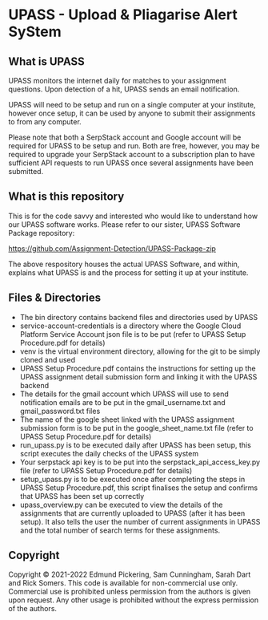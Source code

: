 # UPASS - Upload & Pliagarise Alert SyStem

## What is UPASS

UPASS monitors the internet daily for matches to your assignment questions. Upon detection of a hit, UPASS sends an email notification. 

UPASS will need to be setup and run on a single computer at your institute, however once setup, it can be used by anyone to submit their assignments to from any computer.

Please note that both a SerpStack account and Google account will be required for UPASS to be setup and run. Both are free, however, you may be required to upgrade your SerpStack account to a subscription plan to have sufficient API requests to run UPASS once several assignments have been submitted.

## What is this repository

This is for the code savvy and interested who would like to understand how our UPASS software works. Please refer to our sister, UPASS Software Package repository: 

https://github.com/Assignment-Detection/UPASS-Package-zip

The above respository houses the actual UPASS Software, and within, explains what UPASS is and the process for setting it up at your institute.


## Files & Directories

 - The bin directory contains backend files and directories used by UPASS
 - service-account-credentials is a directory where the Google Cloud Platform Service Account json file is to be put (refer to UPASS Setup Procedure.pdf for details)
 - venv is the virtual environment directory, allowing for the git to be simply cloned and used
 - UPASS Setup Procedure.pdf contains the instructions for setting up the UPASS assignment detail submission form and linking it with the UPASS backend
 - The details for the gmail account which UPASS will use to send notification emails are to be put in the gmail_username.txt and gmail_password.txt files
 - The name of the google sheet linked with the UPASS assignment submission form is to be put in the google_sheet_name.txt file (refer to UPASS Setup Procedure.pdf for details)
 - run_upass.py is to be executed daily after UPASS has been setup, this script executes the daily checks of the UPASS system
 - Your serpstack api key is to be put into the serpstack_api_access_key.py file (refer to UPASS Setup Procedure.pdf for details)
 - setup_upass.py is to be executed once after completing the steps in UPASS Setup Procedure.pdf, this script finalises the setup and confirms that UPASS has been set up correctly
 - upass_overview.py can be executed to view the details of the assignments that are currently uploaded to UPASS (after it has been setup). It also tells the user the number of current assignments in UPASS and the total number of search terms for these assignments.  


## Copyright

Copyright © 2021-2022 Edmund Pickering, Sam Cunningham, Sarah Dart and Rick Somers. This code is available for non-commercial use only. Commercial use is prohibited unless permission from the authors is given upon request. Any other usage is prohibited without the express permission of the authors. 
